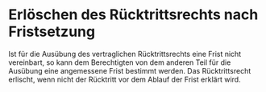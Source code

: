# Erlöschen des Rücktrittsrechts nach Fristsetzung

Ist für die Ausübung des vertraglichen Rücktrittsrechts eine Frist nicht vereinbart, so kann dem Berechtigten von dem anderen Teil für die Ausübung eine angemessene Frist bestimmt werden. Das Rücktrittsrecht erlischt, wenn nicht der Rücktritt vor dem Ablauf der Frist erklärt wird. 


